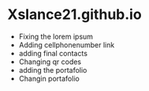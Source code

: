 # Xslance21.github.io

- Fixing the lorem ipsum
- Adding cellphonenumber link
- adding final contacts 
- Changing qr codes
- adding the portafolio
- Changin portafolio